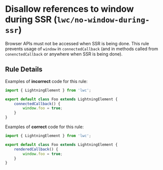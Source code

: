 # Disallow references to window during SSR (`lwc/no-window-during-ssr`)

Browser APIs must not be accessed when SSR is being done. This rule prevents usage of `window` in `connectedCallback`
(and in methods called from `conenctedCallback` or anywhere when SSR is being done).

## Rule Details

Examples of **incorrect** code for this rule:

```js
import { LightningElement } from 'lwc';

export default class Foo extends LightningElement {
    connectedCallback() {
        window.foo = true;
    }
}
```

Examples of **correct** code for this rule:

```js
import { LightningElement } from 'lwc';

export default class Foo extends LightningElement {
    renderedCallback() {
        window.foo = true;
    }
}
```
